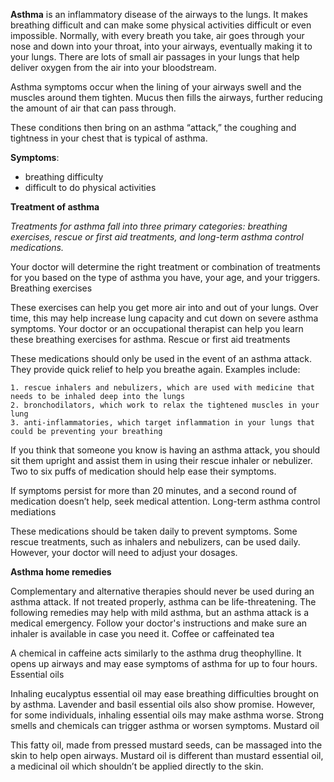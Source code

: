 **Asthma** is an inflammatory disease of the airways to the lungs. It makes breathing difficult and can make some physical activities difficult or even impossible.
Normally, with every breath you take, air goes through your nose and down into your throat, into your airways, eventually making it to your lungs. There are lots of small air passages in your lungs that help deliver oxygen from the air into your bloodstream.

Asthma symptoms occur when the lining of your airways swell and the muscles around them tighten. Mucus then fills the airways, further reducing the amount of air that can pass through.

These conditions then bring on an asthma “attack,” the coughing and tightness in your chest that is typical of asthma.

**Symptoms**:
- breathing difficulty
- difficult to do physical activities

**Treatment of asthma**

_Treatments for asthma fall into three primary categories: breathing exercises, rescue or first aid treatments, and long-term asthma control medications._

Your doctor will determine the right treatment or combination of treatments for you based on the type of asthma you have, your age, and your triggers.
Breathing exercises

These exercises can help you get more air into and out of your lungs. Over time, this may help increase lung capacity and cut down on severe asthma symptoms. Your doctor or an occupational therapist can help you learn these breathing exercises for asthma.
Rescue or first aid treatments

These medications should only be used in the event of an asthma attack. They provide quick relief to help you breathe again. Examples include:

    1. rescue inhalers and nebulizers, which are used with medicine that needs to be inhaled deep into the lungs
    2. bronchodilators, which work to relax the tightened muscles in your lung
    3. anti-inflammatories, which target inflammation in your lungs that could be preventing your breathing

If you think that someone you know is having an asthma attack, you should sit them upright and assist them in using their rescue inhaler or nebulizer. Two to six puffs of medication should help ease their symptoms.

If symptoms persist for more than 20 minutes, and a second round of medication doesn’t help, seek medical attention.
Long-term asthma control mediations

These medications should be taken daily to prevent symptoms. Some rescue treatments, such as inhalers and nebulizers, can be used daily. However, your doctor will need to adjust your dosages.

**Asthma home remedies**

Complementary and alternative therapies should never be used during an asthma attack. If not treated properly, asthma can be life-threatening. The following remedies may help with mild asthma, but an asthma attack is a medical emergency. Follow your doctor's instructions and make sure an inhaler is available in case you need it.
Coffee or caffeinated tea

A chemical in caffeine acts similarly to the asthma drug theophylline. It opens up airways and may ease symptoms of asthma for up to four hours.
Essential oils

Inhaling eucalyptus essential oil may ease breathing difficulties brought on by asthma. Lavender and basil essential oils also show promise. However, for some individuals, inhaling essential oils may make asthma worse. Strong smells and chemicals can trigger asthma or worsen symptoms.
Mustard oil

This fatty oil, made from pressed mustard seeds, can be massaged into the skin to help open airways. Mustard oil is different than mustard essential oil, a medicinal oil which shouldn’t be applied directly to the skin.
